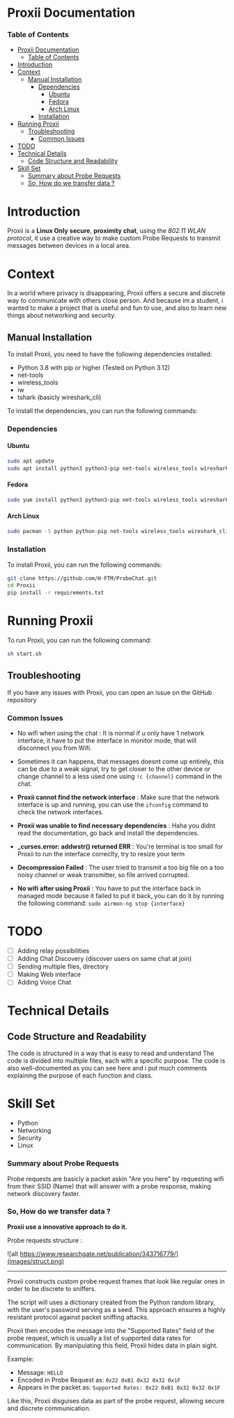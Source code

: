 # Proxii Documentation

### Table of Contents

- [Proxii Documentation](#proxii-documentation)
    - [Table of Contents](#table-of-contents)
- [Introduction](#introduction)
- [Context](#context)
  - [Manual Installation](#manual-installation)
    - [Dependencies](#dependencies)
      - [Ubuntu](#ubuntu)
      - [Fedora](#fedora)
      - [Arch Linux](#arch-linux)
    - [Installation](#installation)
- [Running Proxii](#running-proxii)
  - [Troubleshooting](#troubleshooting)
    - [Common Issues](#common-issues)
- [TODO](#todo)
- [Technical Details](#technical-details)
  - [Code Structure and Readability](#code-structure-and-readability)
- [Skill Set](#skill-set)
    - [Summary about Probe Requests](#summary-about-probe-requests)
    - [So, How do we transfer data ?](#so-how-do-we-transfer-data-)
  
# Introduction

Proxii is a **Linux Only** **secure**, **proximity chat**, using the *802.11 WLAN protocol*, it use a creative way to make custom Probe Requests to transmit messages between devices in a local area.

# Context

In a world where privacy is disappearing, Proxii offers a secure and discrete way to communicate with others close person. And because im a student, i wanted to make a project that is useful and fun to use, and also to learn new things about networking and security. 

## Manual Installation

To install Proxii, you need to have the following dependencies installed:

- Python 3.8 with pip or higher (Tested on Python 3.12)
- net-tools
- wireless_tools
- iw
- tshark (basicly wireshark_cli)

To install the dependencies, you can run the following commands:

### Dependencies

#### Ubuntu
```bash
sudo apt update
sudo apt install python3 python3-pip net-tools wireless_tools wireshark_cli
```

#### Fedora
```bash
sudo yum install python3 python3-pip net-tools wireless_tools wireshark_cli
```

#### Arch Linux
```bash
sudo pacman -S python python-pip net-tools wireless_tools wireshark_cli
```

### Installation

To install Proxii, you can run the following commands:

```bash
git clone https://github.com/H-FTM/ProbeChat.git
cd Proxii
pip install -r requirements.txt
```

# Running Proxii

To run Proxii, you can run the following command:

```bash
sh start.sh
```

## Troubleshooting

If you have any issues with Proxii, you can open an issue on the GitHub repository 

### Common Issues

- No wifi when using the chat : It is normal if u only have 1 network interface, it have to put the interface in monitor mode, that will disconnect you from Wifi.

- Sometimes it can happens, that messages doesnt come up entirely, this can be due to a weak signal, try to get closer to the other device or change channel to a less used one using ```!c {channel}``` command in the chat.

- **Proxii cannot find the network interface** : Make sure that the network interface is up and running, you can use the `ifconfig` command to check the network interfaces.

- **Proxii was unable to find necessary dependencies** : Haha you didnt read the documentation, go back and install the dependencies.

- **_curses.error: addwstr() returned ERR** : You're terminal is too small for Proxii to run the interface correclty, try to resize your term

- **Decompression Failed** : The user tried to transmit a too big file on a too noisy channel or weak transmitter, so file arrived corrupted.

- **No wifi after using Proxii** : You have to put the interface back in managed mode because it failed to put it back, you can do it by running the following command: ```sudo airmon-ng stop {interface}```

# TODO

- [ ] Adding relay possibilities
- [ ] Adding Chat Discovery (discover users on same chat at join)
- [ ] Sending multiple files, directory
- [ ] Making Web interface
- [ ] Adding Voice Chat
# Technical Details

## Code Structure and Readability
The code is structured in a way that is easy to read and understand  The code is divided into multiple files, each with a specific purpose. The code is also well-documented as you can see here and i put much comments explaining the purpose of each function and class.

# Skill Set
- Python
- Networking
- Security
- Linux
  
### Summary about Probe Requests
Probe requests are basicly a packet askin "Are you here" by requesting wifi from their SSID (Name) that will answer with a probe response, making network discovery faster.

### So, How do we transfer data ?
**Proxii use a innovative approach to do it.**

Probe requests structure : 

![alt https://www.researchgate.net/publication/343716779/](images/struct.png)

---
Proxii constructs custom probe request frames that look like regular ones in order to be discrete to sniffers.

The script will uses a dictionary created from the Python random library, with the user's password serving as a seed. This approach ensures a highly resistant protocol against packet sniffing attacks.

Proxii then encodes the message into the "Supported Rates" field of the probe request, which is usually a list of supported data rates for communication. By manipulating this field, Proxii hides data in plain sight.

Example:

- Message: `HELLO`
- Encoded in Probe Request as: `0x22 0xB1 0x32 0x32 0x1F`
- Appears in the packet as: `Supported Rates: 0x22 0xB1 0x32 0x32 0x1F`

Like this, Proxii disguises data as part of the probe request, allowing secure and discrete communication.
